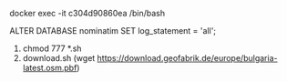 
docker exec -it c304d90860ea /bin/bash


ALTER DATABASE nominatim
SET log_statement = 'all';


1) chmod 777 *.sh
2) download.sh  (wget https://download.geofabrik.de/europe/bulgaria-latest.osm.pbf)
